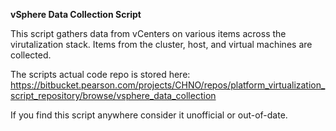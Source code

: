 **vSphere Data Collection Script**

This script gathers data from vCenters on various items across the virutalization stack. Items
from the cluster, host, and virtual machines are collected.

The scripts actual code repo is stored here:
https://bitbucket.pearson.com/projects/CHNO/repos/platform_virtualization_script_repository/browse/vsphere_data_collection

If you find this script anywhere consider it unofficial or out-of-date.